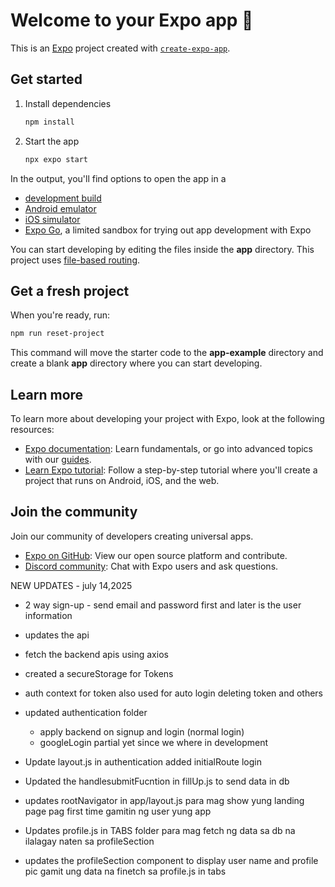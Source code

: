 # Welcome to your Expo app 👋

This is an [Expo](https://expo.dev) project created with [`create-expo-app`](https://www.npmjs.com/package/create-expo-app).

## Get started

1. Install dependencies

   ```bash
   npm install
   ```

2. Start the app

   ```bash
   npx expo start
   ```

In the output, you'll find options to open the app in a

- [development build](https://docs.expo.dev/develop/development-builds/introduction/)
- [Android emulator](https://docs.expo.dev/workflow/android-studio-emulator/)
- [iOS simulator](https://docs.expo.dev/workflow/ios-simulator/)
- [Expo Go](https://expo.dev/go), a limited sandbox for trying out app development with Expo

You can start developing by editing the files inside the **app** directory. This project uses [file-based routing](https://docs.expo.dev/router/introduction).

## Get a fresh project

When you're ready, run:

```bash
npm run reset-project
```

This command will move the starter code to the **app-example** directory and create a blank **app** directory where you can start developing.

## Learn more

To learn more about developing your project with Expo, look at the following resources:

- [Expo documentation](https://docs.expo.dev/): Learn fundamentals, or go into advanced topics with our [guides](https://docs.expo.dev/guides).
- [Learn Expo tutorial](https://docs.expo.dev/tutorial/introduction/): Follow a step-by-step tutorial where you'll create a project that runs on Android, iOS, and the web.

## Join the community

Join our community of developers creating universal apps.

- [Expo on GitHub](https://github.com/expo/expo): View our open source platform and contribute.
- [Discord community](https://chat.expo.dev): Chat with Expo users and ask questions.





NEW UPDATES - july 14,2025

- 2 way sign-up  -  send email and password first and later is the user information
- updates the api

- fetch the backend apis using axios
- created a secureStorage for Tokens
- auth context for token also used for auto login deleting token and others
- updated authentication folder 
   * apply backend on signup and login (normal login)
   * googleLogin partial yet since we where in development
- Update layout.js in authentication added initialRoute login
- Updated the handlesubmitFucntion in fillUp.js to send data in db
- updates rootNavigator in app/layout.js para mag show yung landing page pag first time gamitin ng user yung app
- Updates profile.js in TABS folder para mag fetch ng data sa db na ilalagay naten sa profileSection
- updates the profileSection component to display user name and profile pic gamit ung data na finetch sa profile.js in tabs

